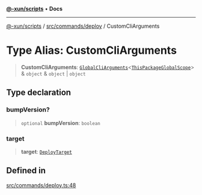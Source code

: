 [**@-xun/scripts**](../../../../README.md) • **Docs**

***

[@-xun/scripts](../../../../README.md) / [src/commands/deploy](../README.md) / CustomCliArguments

# Type Alias: CustomCliArguments

> **CustomCliArguments**: [`GlobalCliArguments`](../../../configure/type-aliases/GlobalCliArguments.md)\<[`ThisPackageGlobalScope`](../../../configure/enumerations/ThisPackageGlobalScope.md)\> & `object` & `object` \| `object`

## Type declaration

### bumpVersion?

> `optional` **bumpVersion**: `boolean`

### target

> **target**: [`DeployTarget`](../enumerations/DeployTarget.md)

## Defined in

[src/commands/deploy.ts:48](https://github.com/Xunnamius/xscripts/blob/f4ec173014b41a5b69e2dbdb82e9f8b7ec9d9c86/src/commands/deploy.ts#L48)
